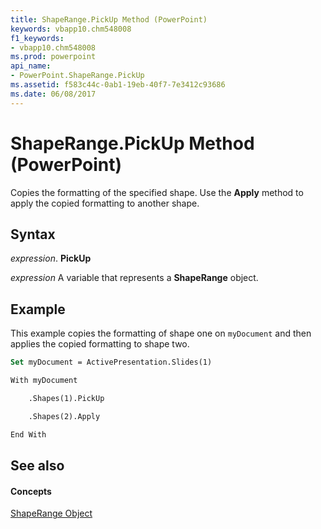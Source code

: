 ```yaml
---
title: ShapeRange.PickUp Method (PowerPoint)
keywords: vbapp10.chm548008
f1_keywords:
- vbapp10.chm548008
ms.prod: powerpoint
api_name:
- PowerPoint.ShapeRange.PickUp
ms.assetid: f583c44c-0ab1-19eb-40f7-7e3412c93686
ms.date: 06/08/2017
---
```



# ShapeRange.PickUp Method (PowerPoint)

Copies the formatting of the specified shape. Use the  **Apply** method to apply the copied formatting to another shape.


## Syntax

 _expression_. **PickUp**

 _expression_ A variable that represents a **ShapeRange** object.


## Example

This example copies the formatting of shape one on  `myDocument` and then applies the copied formatting to shape two.


```vb
Set myDocument = ActivePresentation.Slides(1)

With myDocument

    .Shapes(1).PickUp

    .Shapes(2).Apply

End With
```


## See also


#### Concepts


[ShapeRange Object](PowerPoint.ShapeRange.md)

